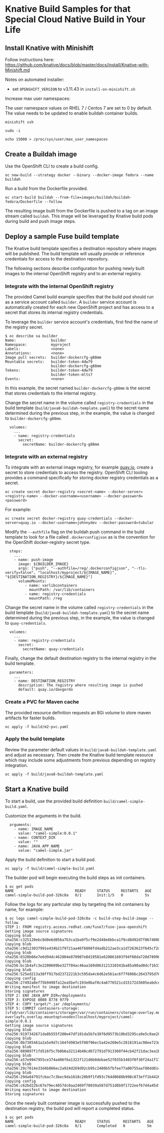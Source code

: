 
# Knative Build Samples for that Special Cloud Native Build in Your Life

## Install Knative with Minishift

Follow instructions here:
https://github.com/knative/docs/blob/master/docs/install/Knative-with-Minishift.md

Notes on automated installer:

- set `OPENSHIFT_VERSION` to v3.11.43 in `install-on-minishift.sh`

Increase max user namespaces:

The user namespace values on RHEL 7 / Centos 7 are set to 0 by default. The value needs to be updated to enable buildah container builds.

```
minishift ssh

sudo -i

echo 15000 > /proc/sys/user/max_user_namespaces
```
## Create a Buildah image

Use the OpenShift CLI to create a build config.

```
oc new-build --strategy docker --binary --docker-image fedora --name buildah
```

Run a build from the Dockerfile provided.

```
oc start-build buildah --from-file=images/buildah/buildah-fedora/Dockerfile --follow
```

The resulting image built from the Dockerfile is pushed to a tag on an image stream called `buildah`. This image will be leveraged by Knative build pods during build and push image steps.

## Deploy a sample Fuse build template

The Knative build template specifies a destination repository where images will be published. The build template will usually provide or reference credentials for access to the destination repository.

The following sections describe configuration for pushing newly built images to the internal OpenShift registry and to an external registry.

### Integrate with the internal OpenShift registry

The provided Camel build example specifies that the build pod should run as a service account called `builder`. A `builder` service account is automatically created for each new OpenShift project and has access to a secret that stores its internal registry credentials.

To leverage the `builder` service account's credentials, first find the name of the registry secret.

```
$ oc describe sa builder
Name:                builder
Namespace:           myproject
Labels:              <none>
Annotations:         <none>
Image pull secrets:  builder-dockercfg-g88mm
Mountable secrets:   builder-token-4dw79
                     builder-dockercfg-g88mm
Tokens:              builder-token-4dw79
                     builder-token-mlts7
Events:              <none>
```

In this example, the secret named `builder-dockercfg-g88mm` is the secret that stores credentials to the internal registry.

Change the secret name in the volume called `registry-credentials` in the build template (`build/java8-buildah-template.yaml`) to the secret name determined during the previous step, in the example, the value is changed to `builder-dockercfg-g88mm`.

```
  volumes:
    ...
    - name: registry-credentials
      secret:
        secretName: builder-dockercfg-g88mm
```

### Integrate with an external registry

To integrate with an external image registry, for example [quay.io](https://quay.io), create a secret to store credentials to access the registry. OpenShift CLI tooling provides a command specifically for storing docker registry credentials as a secret.

```
oc create secret docker-registry <secret-name> --docker-server=<registry-name> --docker-username=<username> --docker-password=<password>
```

For example:

```
oc create secret docker-registry quay-credentials --docker-server=quay.io --docker-username=johnnydev --docker-password=tubular
```

Modify the `--authfile` flag on the buildah push command in the build template to look for a file called `.dockerconfigjson` as is the convention for the OpenShift docker-registry secret type.

```
  steps:
    ...
    - name: push-image
      image: ${BUILDER_IMAGE}
      args: ["push", "--authfile=/reg/.dockerconfigjson", "--tls-verify=false", "localhost/myproject/${IMAGE_NAME}", "${DESTINATION_REGISTRY}/${IMAGE_NAME}"]
      volumeMounts:
         - name: varlibcontainers
           mountPath: /var/lib/containers
         - name: registry-credentials
           mountPath: /reg
```

Change the secret name in the volume called `registry-credentials` in the build template (`build/java8-buildah-template.yaml`) to the secret name determined during the previous step, in the example, the value is changed to `quay-credentials`.

```
  volumes:
    ...
    - name: registry-credentials
      secret:
        secretName: quay-credentials
```

Finally, change the default destination registry to the internal registry in the build template.

```
  parameters:
    ...
    - name: DESTINATION_REGISTRY
      description: The registry where resulting image is pushed
      default: quay.io/davgordo
```

### Create a PVC for Maven cache

The provided resource definition requests an 8Gi volume to store maven artifacts for faster builds.

```
oc apply -f build/m2-pvc.yaml
```

### Apply the build template

Review the parameter default values in `build/java8-buildah-template.yaml` and adjust as necessary. Then create the Knative build template resource which may include some adjustments from previous depending on registry integration.

```
oc apply -f build/java8-buildah-template.yaml
```


## Start a Knative build

To start a build, use the provided build definition `build/camel-simple-build.yaml`.

Customize the arguments in the build.

```
  arguments:
    - name: IMAGE_NAME
      value: "camel-simple:0.0.1"
    - name: CONTEXT_DIR
      value: ""
    - name: JAVA_APP_NAME
      value: "camel-simple.jar"
```

Apply the build definition to start a build pod.

```
oc apply -f build/camel-simple-build.yaml
```
The builder pod will begin executing the build steps as init containers.

```
$ oc get pods
NAME                            READY     STATUS     RESTARTS   AGE
camel-simple-build-pod-326c8a   0/1       Init:1/5   0          5s
```

Follow the logs for any particular step by targeting the init containers by name, for example:

```
$ oc logs camel-simple-build-pod-326c8a -c build-step-build-image --follow
STEP 1: FROM registry.access.redhat.com/fuse7/fuse-java-openshift
Getting image source signatures
Copying blob sha256:c325120ebc8d0e6d056a7b3ca1ba9f5cf9e2d48e6bbca1f9cd8492d7f0674008
Copying blob sha256:c9d123037991e434b21f9721aa46f6808fd4adb212ae3ca1d7263623f645cf2d
Copying blob sha256:0320b66e7e6d94dc462804e870907e8d19581e620861603f94f60da720d78996
Copying blob sha256:bc1b4afc3e2200609be327704ac46aa169d863121310341ba85a90ad0dcf1633
Copying blob sha256:525ed213a38ff917bd2372221b3c595da4c6d62e561ac6f7f6966c2643795d76
Copying config sha256:27492a8ef75b9498fa12ea5befc193e0baf8c4a6776521cd15172d3605eabdce
Writing manifest to image destination
Storing signatures
STEP 2: ENV JAVA_APP_DIR=/deployments
STEP 3: EXPOSE 8080 8778 9779
STEP 4: COPY target/*.jar /deployments/
STEP 5: COMMIT containers-storage:[vfs@/var/lib/containers/storage+/var/run/containers/storage:overlay.mount_program=/usr/bin/fuse-overlayfs,overlay.mountopt=nodev]localhost/myproject/camel-simple:0.0.1
Getting image source signatures
Copying blob sha256:9197342671da8b555f200e47df101da5b7e38f6d9573b10bd3295ca9e5c0ae28
Copying blob sha256:0b7385461a2a5e9d7c164fd983e5f08f96ec5a42e260e5c2818191ac98ee723d
Copying blob sha256:089897f1fd516f5c7b0b6a32114b48cd672791d7913360f44cb42f21dac3ea1b
Copying blob sha256:a57e9947955ce374a406f6a1322f121d6b0debae52f035b3403f0f30f24a1f17
Copying blob sha256:29c7014e33d4b866ec2a924d269d92cb95c2480b5fbfee77a00755aaf80dd814
Copying blob sha256:29da84791fcbac7c3bec9da1618c20b9f1fd93c764d0688b998c873eff1b4426
Copying config sha256:c62bd22bc67e79ec4857dc0aa2469f78039a587d751d8b9f1722eef67d4a45df
Writing manifest to image destination
Storing signatures
```

Once the newly built container image is successfully pushed to the destination registry, the build pod will report a completed status.

```
$ oc get pods
NAME                            READY     STATUS      RESTARTS   AGE
camel-simple-build-pod-326c8a   0/1       Completed   0          5m
```
